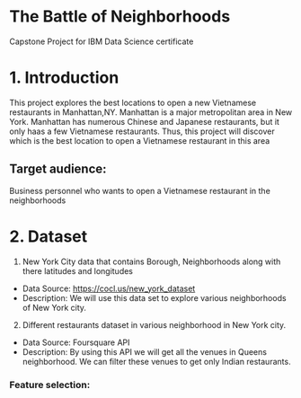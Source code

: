 # The Battle of Neighborhoods
Capstone Project for IBM Data Science certificate

# 1. Introduction
This project explores the best locations to open a new Vietnamese restaurants in Manhattan,NY. Manhattan is a major metropolitan area in New York. Manhattan has numerous Chinese and Japanese restaurants, but it only haas a few Vietnamese restaurants. Thus, this project will discover which is the best location to open a Vietnamese restaurant in this area

## Target audience:
Business personnel who wants to open a Vietnamese restaurant in the neighborhoods

# 2. Dataset
1. New York City data that contains Borough, Neighborhoods along with there latitudes and longitudes
* Data Source: https://cocl.us/new_york_dataset
* Description: We will use this data set to explore various neighborhoods of New York city. 

2. Different restaurants dataset in various neighborhood in New York city.
* Data Source: Foursquare API
* Description: By using this API we will get all the venues in Queens neighborhood. We can filter these venues to get only Indian restaurants.
### Feature selection:
